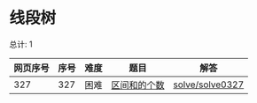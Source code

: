 # 线段树

<!--- table -->

总计: 1

| 网页序号 | 序号 | 难度 | 题目                                                                 | 解答                                  |
| -------- | ---- | ---- | -------------------------------------------------------------------- | ------------------------------------- |
| 327      | 327  | 困难 | [区间和的个数](https://leetcode-cn.com/problems/count-of-range-sum/) | [solve/solve0327](../solve/solve0327) |

